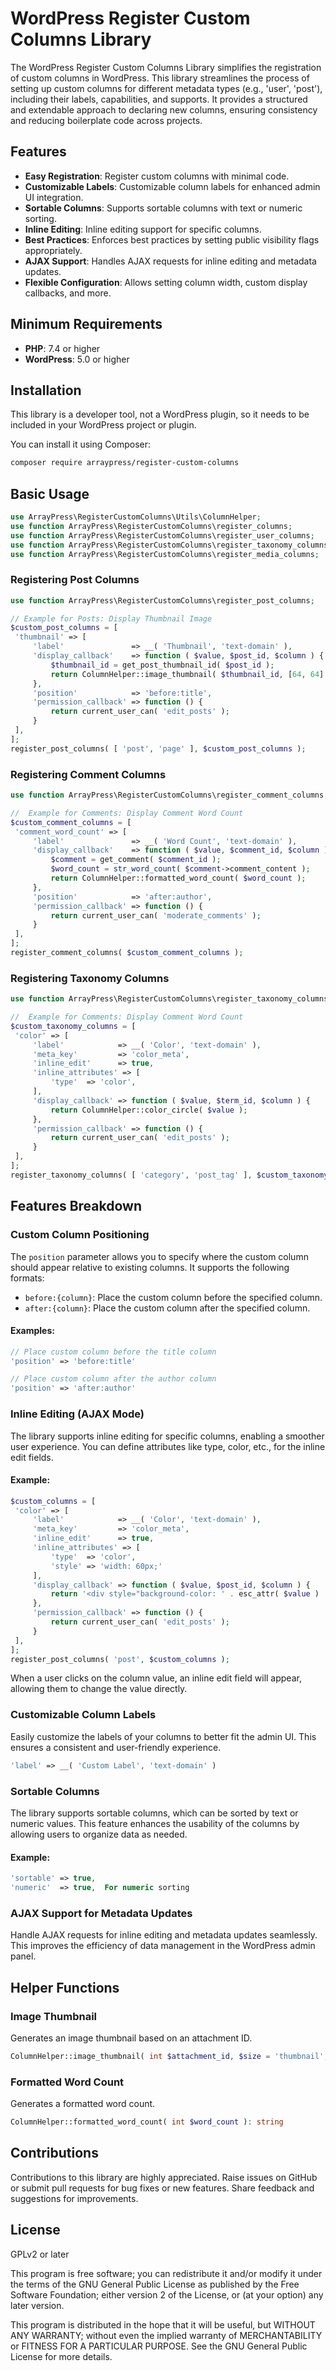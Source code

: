 # WordPress Register Custom Columns Library

The WordPress Register Custom Columns Library simplifies the registration of custom columns in WordPress. This library streamlines the process of setting up custom columns for different metadata types (e.g., 'user', 'post'), including their labels, capabilities, and supports. It provides a structured and extendable approach to declaring new columns, ensuring consistency and reducing boilerplate code across projects.

## Features

- **Easy Registration**: Register custom columns with minimal code.
- **Customizable Labels**: Customizable column labels for enhanced admin UI integration.
- **Sortable Columns**: Supports sortable columns with text or numeric sorting.
- **Inline Editing**: Inline editing support for specific columns.
- **Best Practices**: Enforces best practices by setting public visibility flags appropriately.
- **AJAX Support**: Handles AJAX requests for inline editing and metadata updates.
- **Flexible Configuration**: Allows setting column width, custom display callbacks, and more.

## Minimum Requirements

- **PHP**: 7.4 or higher
- **WordPress**: 5.0 or higher

## Installation

This library is a developer tool, not a WordPress plugin, so it needs to be included in your WordPress project or plugin.

You can install it using Composer:

```bash
composer require arraypress/register-custom-columns
```

## Basic Usage

```php
use ArrayPress\RegisterCustomColumns\Utils\ColumnHelper;
use function ArrayPress\RegisterCustomColumns\register_columns;
use function ArrayPress\RegisterCustomColumns\register_user_columns;
use function ArrayPress\RegisterCustomColumns\register_taxonomy_columns;
use function ArrayPress\RegisterCustomColumns\register_media_columns;

```

### Registering Post Columns

```php
use function ArrayPress\RegisterCustomColumns\register_post_columns;

// Example for Posts: Display Thumbnail Image
$custom_post_columns = [
 'thumbnail' => [
     'label'               => __( 'Thumbnail', 'text-domain' ),
     'display_callback'    => function ( $value, $post_id, $column ) {
         $thumbnail_id = get_post_thumbnail_id( $post_id );
         return ColumnHelper::image_thumbnail( $thumbnail_id, [64, 64] );
     },
     'position'            => 'before:title',
     'permission_callback' => function () {
         return current_user_can( 'edit_posts' );
     }
 ],
];
register_post_columns( [ 'post', 'page' ], $custom_post_columns );
```

### Registering Comment Columns

```php
use function ArrayPress\RegisterCustomColumns\register_comment_columns;

//  Example for Comments: Display Comment Word Count
$custom_comment_columns = [
 'comment_word_count' => [
     'label'               => __( 'Word Count', 'text-domain' ),
     'display_callback'    => function ( $value, $comment_id, $column ) {
         $comment = get_comment( $comment_id );
         $word_count = str_word_count( $comment->comment_content );
         return ColumnHelper::formatted_word_count( $word_count );
     },
     'position'            => 'after:author',
     'permission_callback' => function () {
         return current_user_can( 'moderate_comments' );
     }
 ],
];
register_comment_columns( $custom_comment_columns );
```

### Registering Taxonomy Columns

```php
use function ArrayPress\RegisterCustomColumns\register_taxonomy_columns;

//  Example for Comments: Display Comment Word Count
$custom_taxonomy_columns = [
 'color' => [
     'label'            => __( 'Color', 'text-domain' ),
     'meta_key'         => 'color_meta',
     'inline_edit'      => true,
     'inline_attributes' => [
         'type'  => 'color',
     ],
     'display_callback' => function ( $value, $term_id, $column ) {
         return ColumnHelper::color_circle( $value );
     },
     'permission_callback' => function () {
         return current_user_can( 'edit_posts' );
     }
 ],
];
register_taxonomy_columns( [ 'category', 'post_tag' ], $custom_taxonomy_columns );
```

## Features Breakdown

### Custom Column Positioning

The `position` parameter allows you to specify where the custom column should appear relative to existing columns. It supports the following formats:

- `before:{column}`: Place the custom column before the specified column.
- `after:{column}`: Place the custom column after the specified column.

#### Examples:

```php
// Place custom column before the title column
'position' => 'before:title'

// Place custom column after the author column
'position' => 'after:author'
```

### Inline Editing (AJAX Mode)

The library supports inline editing for specific columns, enabling a smoother user experience. You can define attributes like type, color, etc., for the inline edit fields.

#### Example:

```php
$custom_columns = [
 'color' => [
     'label'            => __( 'Color', 'text-domain' ),
     'meta_key'         => 'color_meta',
     'inline_edit'      => true,
     'inline_attributes' => [
         'type'  => 'color',
         'style' => 'width: 60px;'
     ],
     'display_callback' => function ( $value, $post_id, $column ) {
         return '<div style="background-color: ' . esc_attr( $value ) . '; width: 20px; height: 20px;"></div>';
     },
     'permission_callback' => function () {
         return current_user_can( 'edit_posts' );
     }
 ],
];
register_post_columns( 'post', $custom_columns );
```

When a user clicks on the column value, an inline edit field will appear, allowing them to change the value directly.

### Customizable Column Labels

Easily customize the labels of your columns to better fit the admin UI. This ensures a consistent and user-friendly experience.

```php
'label' => __( 'Custom Label', 'text-domain' )
```

### Sortable Columns

The library supports sortable columns, which can be sorted by text or numeric values. This feature enhances the usability of the columns by allowing users to organize data as needed.

#### Example:

```php
'sortable' => true,
'numeric'  => true,  For numeric sorting
```

### AJAX Support for Metadata Updates

Handle AJAX requests for inline editing and metadata updates seamlessly. This improves the efficiency of data management in the WordPress admin panel.

## Helper Functions

### Image Thumbnail

Generates an image thumbnail based on an attachment ID.

```php
ColumnHelper::image_thumbnail( int $attachment_id, $size = 'thumbnail', array $atts = [] ): string
```

### Formatted Word Count

Generates a formatted word count.

```php
ColumnHelper::formatted_word_count( int $word_count ): string
```

## Contributions

Contributions to this library are highly appreciated. Raise issues on GitHub or submit pull requests for bug fixes or new features. Share feedback and suggestions for improvements.

## License

GPLv2 or later

This program is free software; you can redistribute it and/or modify it under the terms of the GNU General Public License as published by the Free Software Foundation; either version 2 of the License, or (at your option) any later version.

This program is distributed in the hope that it will be useful, but WITHOUT ANY WARRANTY; without even the implied warranty of MERCHANTABILITY or FITNESS FOR A PARTICULAR PURPOSE. See the GNU General Public License for more details.
